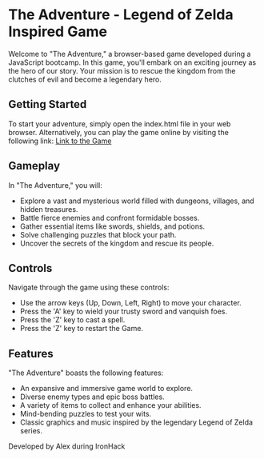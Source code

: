 # The Adventure - Legend of Zelda Inspired Game




<p>Welcome to "The Adventure," a browser-based game developed during a JavaScript bootcamp. In this game, you'll embark on an exciting journey as the hero of our story. Your mission is to rescue the kingdom from the clutches of evil and become a legendary hero.</p>


<h2>Getting Started</h2>
To start your adventure, simply open the index.html file in your web browser. Alternatively, you can play the game online by visiting the following link: <a href="https://asm93.github.io/project1/" target="_blank">Link to the Game</a>

<h2>Gameplay</h2>
<p>In "The Adventure," you will:</p>

<ul>
<li>Explore a vast and mysterious world filled with dungeons, villages, and hidden treasures.</li>
<li>Battle fierce enemies and confront formidable bosses.</li>
<li>Gather essential items like swords, shields, and potions.</li>
<li>Solve challenging puzzles that block your path.</li>
<li>Uncover the secrets of the kingdom and rescue its people.</li>
  </ul>
  
<h2>Controls</h2>
<p>Navigate through the game using these controls:</p>

<ul>
<li>Use the arrow keys (Up, Down, Left, Right) to move your character.</li>
<li>Press the 'A' key to wield your trusty sword and vanquish foes.</li>
<li>Press the 'Z' key to cast a spell.</li>
<li>Press the 'Z' key to restart the Game.</li>
</ul>
  
<h2>Features</h2>
<p></p>"The Adventure" boasts the following features:</p>

<ul>
<li>An expansive and immersive game world to explore.</li>
<li>Diverse enemy types and epic boss battles.</li>
<li>A variety of items to collect and enhance your abilities.</li>
<li>Mind-bending puzzles to test your wits.</li>
<li>Classic graphics and music inspired by the legendary Legend of Zelda series.</li>

</ul>

Developed by Alex during IronHack
